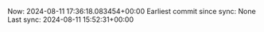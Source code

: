 Now: 2024-08-11 17:36:18.083454+00:00 Earliest commit since sync: None Last sync: 2024-08-11 15:52:31+00:00
